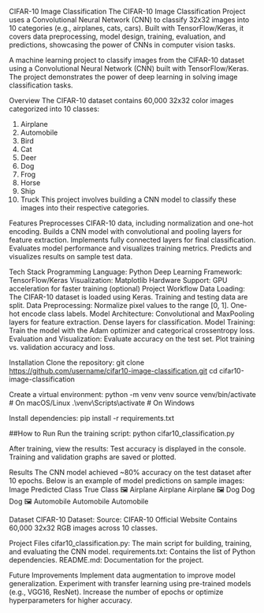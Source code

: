 CIFAR-10 Image Classification
The CIFAR-10 Image Classification Project uses a Convolutional Neural Network (CNN) to classify 32x32 images into 10 categories (e.g., airplanes, cats, cars). Built with TensorFlow/Keras, it covers data preprocessing, model design, training, evaluation, and predictions, showcasing the power of CNNs in computer vision tasks.

A machine learning project to classify images from the CIFAR-10 dataset using a Convolutional Neural Network (CNN) built with TensorFlow/Keras. The project demonstrates the power of deep learning in solving image classification tasks.

Overview
The CIFAR-10 dataset contains 60,000 32x32 color images categorized into 10 classes:
1.  Airplane
2.  Automobile
3.  Bird
4.  Cat
5.  Deer
6.  Dog
7.  Frog
8.  Horse
9.  Ship
10.  Truck
This project involves building a CNN model to classify these images into their respective categories.

Features
Preprocesses CIFAR-10 data, including normalization and one-hot encoding.
Builds a CNN model with convolutional and pooling layers for feature extraction.
Implements fully connected layers for final classification.
Evaluates model performance and visualizes training metrics.
Predicts and visualizes results on sample test data.

Tech Stack
Programming Language: Python
Deep Learning Framework: TensorFlow/Keras
Visualization: Matplotlib
Hardware Support: GPU acceleration for faster training (optional)
Project Workflow
Data Loading:
The CIFAR-10 dataset is loaded using Keras.
Training and testing data are split.
Data Preprocessing:
Normalize pixel values to the range [0, 1].
One-hot encode class labels.
Model Architecture:
Convolutional and MaxPooling layers for feature extraction.
Dense layers for classification.
Model Training:
Train the model with the Adam optimizer and categorical crossentropy loss.
Evaluation and Visualization:
Evaluate accuracy on the test set.
Plot training vs. validation accuracy and loss.


Installation
Clone the repository:
git clone https://github.com/username/cifar10-image-classification.git
cd cifar10-image-classification

Create a virtual environment:
python -m venv venv
source venv/bin/activate   # On macOS/Linux
.\venv\Scripts\activate    # On Windows

Install dependencies:
pip install -r requirements.txt

##How to Run
Run the training script:
python cifar10_classification.py

After training, view the results:
Test accuracy is displayed in the console.
Training and validation graphs are saved or plotted.


Results
The CNN model achieved ~80% accuracy on the test dataset after 10 epochs.
Below is an example of model predictions on sample images:
Image	Predicted Class	True Class
🖼 Airplane	Airplane	Airplane
🖼 Dog	Dog	Dog
🖼 Automobile	Automobile	Automobile


Dataset
CIFAR-10 Dataset:
Source: CIFAR-10 Official Website
Contains 60,000 32x32 RGB images across 10 classes.

Project Files
cifar10_classification.py: The main script for building, training, and evaluating the CNN model.
requirements.txt: Contains the list of Python dependencies.
README.md: Documentation for the project.


Future Improvements
Implement data augmentation to improve model generalization.
Experiment with transfer learning using pre-trained models (e.g., VGG16, ResNet).
Increase the number of epochs or optimize hyperparameters for higher accuracy.
